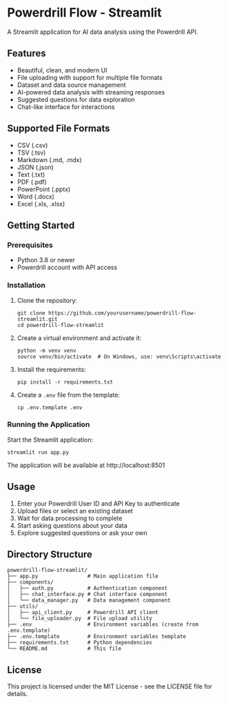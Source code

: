 # Powerdrill Flow - Streamlit

A Streamlit application for AI data analysis using the Powerdrill API.

## Features

- Beautiful, clean, and modern UI
- File uploading with support for multiple file formats
- Dataset and data source management
- AI-powered data analysis with streaming responses
- Suggested questions for data exploration
- Chat-like interface for interactions

## Supported File Formats

- CSV (.csv)
- TSV (.tsv)
- Markdown (.md, .mdx)
- JSON (.json)
- Text (.txt)
- PDF (.pdf)
- PowerPoint (.pptx)
- Word (.docx)
- Excel (.xls, .xlsx)

## Getting Started

### Prerequisites

- Python 3.8 or newer
- Powerdrill account with API access

### Installation

1. Clone the repository:
   ```
   git clone https://github.com/yourusername/powerdrill-flow-streamlit.git
   cd powerdrill-flow-streamlit
   ```

2. Create a virtual environment and activate it:
   ```
   python -m venv venv
   source venv/bin/activate  # On Windows, use: venv\Scripts\activate
   ```

3. Install the requirements:
   ```
   pip install -r requirements.txt
   ```

4. Create a `.env` file from the template:
   ```
   cp .env.template .env
   ```

### Running the Application

Start the Streamlit application:
```
streamlit run app.py
```

The application will be available at http://localhost:8501

## Usage

1. Enter your Powerdrill User ID and API Key to authenticate
2. Upload files or select an existing dataset
3. Wait for data processing to complete
4. Start asking questions about your data
5. Explore suggested questions or ask your own

## Directory Structure

```
powerdrill-flow-streamlit/
├── app.py                # Main application file
├── components/
│   ├── auth.py           # Authentication component
│   ├── chat_interface.py # Chat interface component
│   └── data_manager.py   # Data management component
├── utils/
│   ├── api_client.py     # Powerdrill API client
│   └── file_uploader.py  # File upload utility
├── .env                  # Environment variables (create from .env.template)
├── .env.template         # Environment variables template
├── requirements.txt      # Python dependencies
└── README.md             # This file
```

## License

This project is licensed under the MIT License - see the LICENSE file for details. 